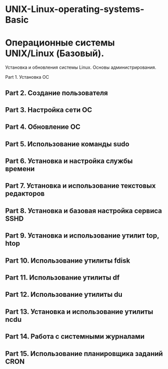 # UNIX-Linux-operating-systems-Basic
# Операционные системы UNIX/Linux (Базовый).

Установка и обновления системы Linux. Основы администрирования.

Part 1. Установка ОС

## Part 2. Создание пользователя

## Part 3. Настройка сети ОС

## Part 4. Обновление ОС

## Part 5. Использование команды **sudo**

## Part 6. Установка и настройка службы времени

## Part 7. Установка и использование текстовых редакторов 

## Part 8. Установка и базовая настройка сервиса **SSHD**

## Part 9. Установка и использование утилит **top**, **htop**

## Part 10. Использование утилиты **fdisk**

## Part 11. Использование утилиты **df** 

## Part 12. Использование утилиты **du**

## Part 13. Установка и использование утилиты **ncdu**

## Part 14. Работа с системными журналами

## Part 15. Использование планировщика заданий **CRON**
